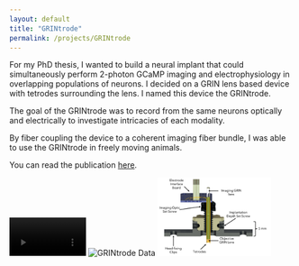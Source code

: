 ```yaml
---
layout: default
title: "GRINtrode"
permalink: /projects/GRINtrode
---
```

For my PhD thesis, I wanted to build a neural implant that could simultaneously perform 2-photon GCaMP imaging and electrophysiology in overlapping populations of neurons. I decided on a GRIN lens based device with tetrodes surrounding the lens. I named this device the GRINtrode. 

The goal of the GRINtrode was to record from the same neurons optically and electrically to investigate intricacies of each modality. 

By fiber coupling the device to a coherent imaging fiber bundle, I was able to use the GRINtrode in freely moving animals. 

You can read the publication [here](https://doi.org/10.1117/1.NPh.9.4.045009).

<p float="left">
    <video src="../assets/GRINtrode.mp4" width="27%" controls></video>
    <img src="../assets/data.gif" alt="GRINtrode Data" width="31%"/>
    <img src="../assets/GRINtrode.png" alt="GRINtrode Schematic" width="40%"/>
</p>